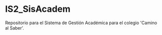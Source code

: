 # IS2_SisAcadem
Repositorio para el Sistema de Gestión Académica para el colegio 'Camino al Saber'.
